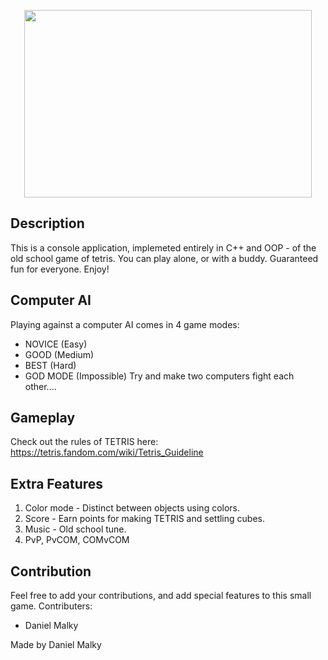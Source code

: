 <p align="center">
  <img width="460" height="300" src=url("https://user-images.githubusercontent.com/79100490/126556513-412ef07d-d8a4-41fe-b213-99e68baa99bb.PNG")>
</p>


## Description

This is a console application, implemeted entirely in C++ and OOP - of the old school game of tetris.
You can play alone, or with a buddy. Guaranteed fun for everyone.
Enjoy!


## Computer AI

Playing against a computer AI comes in 4 game modes:
- NOVICE     (Easy)
- GOOD       (Medium)
- BEST       (Hard)
- GOD MODE   (Impossible)
Try and make two computers fight each other....


## Gameplay

Check out the rules of TETRIS here:
https://tetris.fandom.com/wiki/Tetris_Guideline

## Extra Features

1. Color mode - Distinct between objects using colors.
2. Score - Earn points for making TETRIS and settling cubes.
3. Music - Old school tune.
4. PvP, PvCOM, COMvCOM

## Contribution

Feel free to add your contributions, and add special features to this small game.
Contributers:
- Daniel Malky


Made by Daniel Malky
